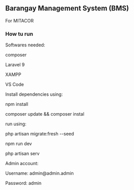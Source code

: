 ## Barangay Management System (BMS)
For MITACOR
### How tu run
<p>Softwares needed: </p>
    <p>composer</p>
    <p>Laravel 9</p>
    <p>XAMPP</p>
    <p>VS Code</p>

<p>Install dependencies using: </p>
    <p>npm install</p>
    <p>composer update && composer instal</p>

<p>run using:</p>
    <p>php artisan migrate:fresh --seed</p>
    <p>npm run dev</p>
    <p>php artisan serv</p>

<p>Admin account: </p>
    <p>Username: admin@admin.admin</p>
    <p>Password: admin</p>
